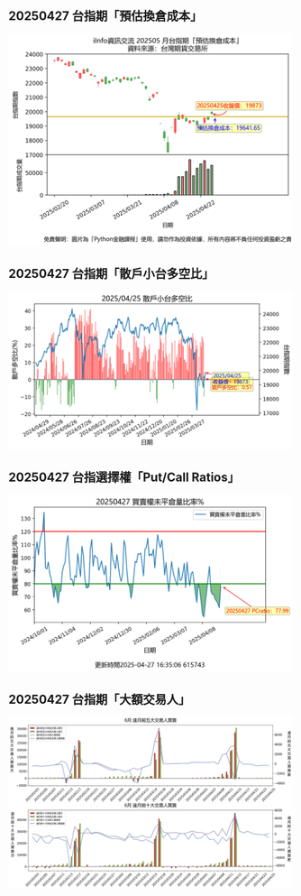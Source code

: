 ## 20250427 台指期「預估換倉成本」
![](images/txfcost.png)

## 20250427 台指期「散戶小台多空比」
![](images/bbiri.png)

## 20250427 台指選擇權「Put/Call Ratios」
![](images/pcratio.png)

## 20250427 台指期「大額交易人」
![](images/blocktrade.png)

